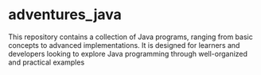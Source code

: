 # adventures_java
This repository contains a collection of Java programs, ranging from basic concepts to advanced implementations. It is designed for learners and developers looking to explore Java programming through well-organized and practical examples
